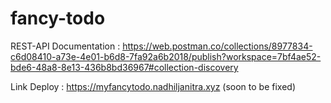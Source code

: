 # fancy-todo

REST-API Documentation : 
https://web.postman.co/collections/8977834-c6d08410-a73e-4e01-b6d8-7fa92a6b2018/publish?workspace=7bf4ae52-bde6-48a8-8e13-436b8bd36967#collection-discovery

Link Deploy :
https://myfancytodo.nadhiljanitra.xyz (soon to be fixed)
